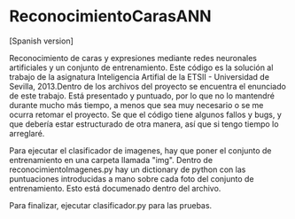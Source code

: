 ReconocimientoCarasANN
======================
[Spanish version]
 
Reconocimiento de caras y expresiones mediante redes neuronales artificiales y un conjunto de entrenamiento. 
Este código es la solución al trabajo de la asignatura Inteligencia Artifial de la ETSII - Universidad de Sevilla, 2013.Dentro de los archivos del proyecto se encuentra el enunciado de este trabajo. Está presentado y puntuado, por lo que no lo mantendré durante mucho más tiempo, a menos que sea muy necesario o se me ocurra retomar el proyecto. Se que el código tiene algunos fallos y bugs, y que debería estar estructurado de otra manera, así que si tengo tiempo lo arreglaré. 

Para ejecutar el clasificador de imagenes, hay que poner el conjunto de entrenamiento en una carpeta llamada "img". Dentro de reconocimientoImagenes.py hay un dictionary de python con las puntuaciones introducidas a mano sobre cada foto del conjunto de entrenamiento. Esto está documenado dentro del archivo. 

Para finalizar, ejecutar clasificador.py para las pruebas. 



